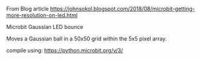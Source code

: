 From Blog article https://johnsokol.blogspot.com/2018/08/microbit-getting-more-resolution-on-led.html


Microbit Gaussian LED bounce


 Moves a Gaussian ball in a 50x50 grid within the 5x5 pixel array.
 
compile using:
https://python.microbit.org/v/3/

